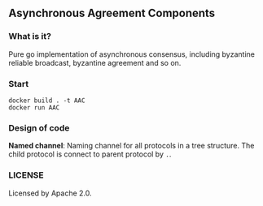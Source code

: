 ## Asynchronous Agreement Components

### What is it?

Pure go implementation of asynchronous consensus, including byzantine reliable broadcast,
byzantine agreement and so on.

### Start

```
docker build . -t AAC
docker run AAC
```

### Design of code

**Named channel**: Naming channel for all protocols in a tree structure. The child protocol
is connect to parent protocol by `.`.

### LICENSE

Licensed by Apache 2.0.



